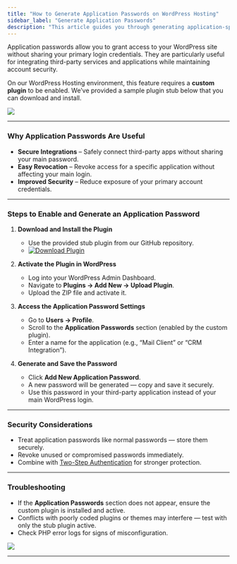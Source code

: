 ```yaml
---
title: "How to Generate Application Passwords on WordPress Hosting"
sidebar_label: "Generate Application Passwords"
description: "This article guides you through generating application-specific passwords in WordPress Hosting. A custom plugin is required for enabling this feature."
---
```


Application passwords allow you to grant access to your WordPress site without sharing your primary login credentials. They are particularly useful for integrating third-party services and applications while maintaining account security.  

On our WordPress Hosting environment, this feature requires a **custom plugin** to be enabled. We’ve provided a sample plugin stub below that you can download and install.  

![](./img/application-password-example.png)

---

### Why Application Passwords Are Useful  

- **Secure Integrations** – Safely connect third-party apps without sharing your main password.  
- **Easy Revocation** – Revoke access for a specific application without affecting your main login.  
- **Improved Security** – Reduce exposure of your primary account credentials.  

---

### Steps to Enable and Generate an Application Password  

1. **Download and Install the Plugin**  
   - Use the provided stub plugin from our GitHub repository.  
   - [![Download Plugin](https://img.shields.io/badge/Download-Plugin-blue?style=for-the-badge)](https://github.com/example-org/wp-app-password-plugin-stub/archive/refs/heads/main.zip)  

2. **Activate the Plugin in WordPress**  
   - Log into your WordPress Admin Dashboard.  
   - Navigate to **Plugins → Add New → Upload Plugin**.  
   - Upload the ZIP file and activate it.  

3. **Access the Application Password Settings**  
   - Go to **Users → Profile**.  
   - Scroll to the **Application Passwords** section (enabled by the custom plugin).  
   - Enter a name for the application (e.g., “Mail Client” or “CRM Integration”).  

4. **Generate and Save the Password**  
   - Click **Add New Application Password**.  
   - A new password will be generated — copy and save it securely.  
   - Use this password in your third-party application instead of your main WordPress login.  

---

### Security Considerations  

- Treat application passwords like normal passwords — store them securely.  
- Revoke unused or compromised passwords immediately.  
- Combine with [Two-Step Authentication](https://wordpress.com/support/security/two-step-authentication/application-specific-passwords/) for stronger protection.  

---

### Troubleshooting  

- If the **Application Passwords** section does not appear, ensure the custom plugin is installed and active.  
- Conflicts with poorly coded plugins or themes may interfere — test with only the stub plugin active.  
- Check PHP error logs for signs of misconfiguration.  

![](./img/application-password-troubleshoot.png)

---
